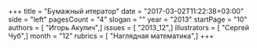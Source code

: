 +++
title = "Бумажный итератор"
date = "2017-03-02T11:22:38+03:00"
side = "left"
pagesCount = "4"
slogan = ""
year = "2013"
startPage = "10"
authors = [ "Игорь Акулич",]
issues = [ "2013_12",]
illustrators = [ "Сергей Чуб",]
month = "12"
rubrics = [ "Наглядная математика",]
+++
